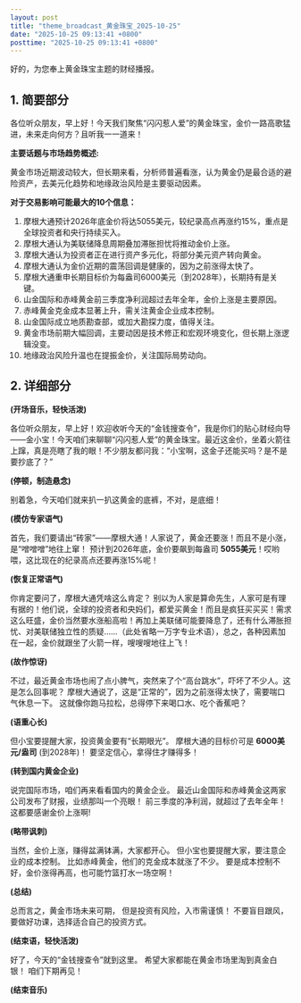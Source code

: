 ```yaml
---
layout: post
title: "theme_broadcast_黄金珠宝_2025-10-25"
date: "2025-10-25 09:13:41 +0800"
posttime: "2025-10-25 09:13:41 +0800"
---
```


好的，为您奉上黄金珠宝主题的财经播报。

## 1. 简要部分

各位听众朋友，早上好！今天我们聚焦“闪闪惹人爱”的黄金珠宝，金价一路高歌猛进，未来走向何方？且听我一一道来！

**主要话题与市场趋势概述:**

黄金市场近期波动较大，但长期来看，分析师普遍看涨，认为黄金仍是最合适的避险资产，去美元化趋势和地缘政治风险是主要驱动因素。

**对于交易影响可能最大的10个信息：**

1.  摩根大通预计2026年底金价将达5055美元，较纪录高点再涨约15%，重点是全球投资者和央行持续买入。
2.  摩根大通认为美联储降息周期叠加滞胀担忧将推动金价上涨。
3.  摩根大通认为投资者正在进行资产多元化，将部分美元资产转向黄金。
4.  摩根大通认为金价近期的震荡回调是健康的，因为之前涨得太快了。
5.  摩根大通重申长期目标价为每盎司6000美元（到2028年），长期持有是关键。
6.  山金国际和赤峰黄金前三季度净利润超过去年全年，金价上涨是主要原因。
7.  赤峰黄金克金成本显著上升，需关注黄金企业成本控制。
8.  山金国际成立地质勘查部，或加大勘探力度，值得关注。
9.  黄金市场前期大幅回调，主要动因是技术修正和宏观环境变化，但长期上涨逻辑没变。
10. 地缘政治风险升温也在提振金价，关注国际局势动向。

## 2. 详细部分

**(开场音乐，轻快活泼)**

各位听众朋友，早上好！欢迎收听今天的“金钱搜查令”，我是你们的贴心财经向导——金小宝！今天咱们来聊聊“闪闪惹人爱”的黄金珠宝。最近这金价，坐着火箭往上蹿，真是亮瞎了我的眼！不少朋友都问我：“小宝啊，这金子还能买吗？是不是要抄底了？”

**(停顿，制造悬念)**

别着急，今天咱们就来扒一扒这黄金的底裤，不对，是底细！

**(模仿专家语气)**

首先，我们要请出“砖家”——摩根大通！人家说了，黄金还要涨！而且不是小涨，是“噌噌噌”地往上窜！ 预计到2026年底，金价要飙到每盎司 **5055美元**！哎哟喂，这比现在的纪录高点还要再涨15%呢！

**(恢复正常语气)**

你肯定要问了，摩根大通凭啥这么肯定？ 别以为人家是算命先生，人家可是有理有据的！他们说，全球的投资者和央妈们，都爱买黄金！而且是疯狂买买买！需求这么旺盛，金价当然要水涨船高啦！再加上美联储可能要降息了，还有什么滞胀担忧、对美联储独立性的质疑……（此处省略一万字专业术语），总之，各种因素加在一起，金价就跟坐了火箭一样，嗖嗖嗖地往上飞！

**(故作惊讶)**

不过，最近黄金市场也闹了点小脾气，突然来了个“高台跳水”，吓坏了不少人。这是怎么回事呢？ 摩根大通说了，这是“正常的”，因为之前涨得太快了，需要喘口气休息一下。 这就像你跑马拉松，总得停下来喝口水、吃个香蕉吧？

**(语重心长)**

但小宝要提醒大家，投资黄金要有“长期眼光”。 摩根大通的目标价可是 **6000美元/盎司** (到2028年)！ 要坚定信心，拿得住才赚得多！

**(转到国内黄金企业)**

说完国际市场，咱们再来看看国内的黄金企业。 最近山金国际和赤峰黄金这两家公司发布了财报，业绩那叫一个亮眼！ 前三季度的净利润，就超过了去年全年！ 这都要感谢金价上涨啊!

**(略带讽刺)**

当然，金价上涨，赚得盆满钵满，大家都开心。 但小宝也要提醒大家，要注意企业的成本控制。 比如赤峰黄金，他们的克金成本就涨了不少。 要是成本控制不好，金价涨得再高，也可能竹篮打水一场空啊！

**(总结)**

总而言之，黄金市场未来可期， 但是投资有风险，入市需谨慎！ 不要盲目跟风，要做好功课，选择适合自己的投资方式。

**(结束语，轻快活泼)**

好了，今天的“金钱搜查令”就到这里。 希望大家都能在黄金市场里淘到真金白银！ 咱们下期再见！

**(结束音乐)**